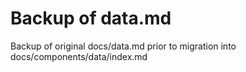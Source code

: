 # Backup of data.md

Backup of original docs/data.md prior to migration into docs/components/data/index.md
